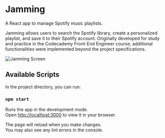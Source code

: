 # Jamming
A React app to manage Spotify music playlists.

Jamming allows users to search the Spotify library, create a personalized playlist, and save it to their Spotify account. Originally developed for study and practice in the Codecademy Front-End Engineer course, additional functionalities were implemented beyond the project specifications.


![Jamming Screen](https://felipe-gomes.com/static/media/jamming.c5430d65125f53e5e202.jpg)



## Available Scripts

In the project directory, you can run:

### `npm start`

Runs the app in the development mode.\
Open [http://localhost:3000](http://localhost:3000) to view it in your browser.

The page will reload when you make changes.\
You may also see any lint errors in the console.
 
